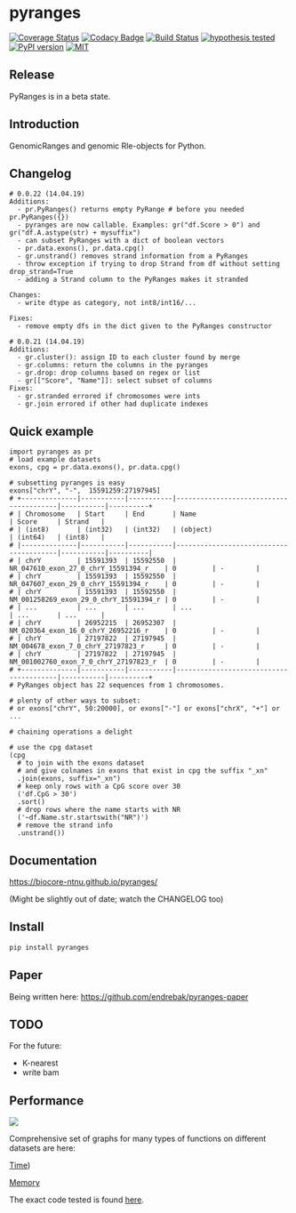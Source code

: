 # pyranges

[![Coverage Status](https://img.shields.io/coveralls/github/biocore-ntnu/pyranges.svg)](https://coveralls.io/github/biocore-ntnu/pyranges?branch=master) [![Codacy Badge](https://api.codacy.com/project/badge/Grade/b61a53346d764a8d8f0ab2a6afd7b100)](https://www.codacy.com/app/endrebak/pyranges?utm_source=github.com&amp;utm_medium=referral&amp;utm_content=biocore-ntnu/pyranges&amp;utm_campaign=Badge_Grade) [![Build Status](https://travis-ci.org/biocore-ntnu/pyranges.svg?branch=master)](https://travis-ci.org/biocore-ntnu/pyranges) [![hypothesis tested](graphs/hypothesis-tested-brightgreen.svg)](http://hypothesis.readthedocs.io/) [![PyPI version](https://badge.fury.io/py/pyranges.svg)](https://badge.fury.io/py/pyranges) [![MIT](https://img.shields.io/pypi/l/pyranges.svg?color=green)](https://opensource.org/licenses/MIT)

## Release

PyRanges is in a beta state.

## Introduction

GenomicRanges and genomic Rle-objects for Python.

## Changelog

```
# 0.0.22 (14.04.19)
Additions:
  - pr.PyRanges() returns empty PyRange # before you needed pr.PyRanges({})
  - pyranges are now callable. Examples: gr("df.Score > 0") and gr("df.A.astype(str) + mysuffix")
  - can subset PyRanges with a dict of boolean vectors
  - pr.data.exons(), pr.data.cpg()
  - gr.unstrand() removes strand information from a PyRanges
  - throw exception if trying to drop Strand from df without setting drop_strand=True
  - adding a Strand column to the PyRanges makes it stranded

Changes:
  - write dtype as category, not int8/int16/...

Fixes:
  - remove empty dfs in the dict given to the PyRanges constructor

# 0.0.21 (14.04.19)
Additions:
  - gr.cluster(): assign ID to each cluster found by merge
  - gr.columns: return the columns in the pyranges
  - gr.drop: drop columns based on regex or list
  - gr[["Score", "Name"]]: select subset of columns
Fixes:
  - gr.stranded errored if chromosomes were ints
  - gr.join errored if other had duplicate indexes
```

## Quick example

```
import pyranges as pr
# load example datasets
exons, cpg = pr.data.exons(), pr.data.cpg()

# subsetting pyranges is easy
exons["chrY", "-",  15591259:27197945]
# +--------------|-----------|-----------|----------------------------------------|-----------|----------+
# | Chromosome   | Start     | End       | Name                                   | Score     | Strand   |
# | (int8)       | (int32)   | (int32)   | (object)                               | (int64)   | (int8)   |
# |--------------|-----------|-----------|----------------------------------------|-----------|----------|
# | chrY         | 15591393  | 15592550  | NR_047610_exon_27_0_chrY_15591394_r    | 0         | -        |
# | chrY         | 15591393  | 15592550  | NR_047607_exon_29_0_chrY_15591394_r    | 0         | -        |
# | chrY         | 15591393  | 15592550  | NM_001258269_exon_29_0_chrY_15591394_r | 0         | -        |
# | ...          | ...       | ...       | ...                                    | ...       | ...      |
# | chrY         | 26952215  | 26952307  | NM_020364_exon_16_0_chrY_26952216_r    | 0         | -        |
# | chrY         | 27197822  | 27197945  | NM_004678_exon_7_0_chrY_27197823_r     | 0         | -        |
# | chrY         | 27197822  | 27197945  | NM_001002760_exon_7_0_chrY_27197823_r  | 0         | -        |
# +--------------|-----------|-----------|----------------------------------------|-----------|----------+
# PyRanges object has 22 sequences from 1 chromosomes.

# plenty of other ways to subset:
# or exons["chrY", 50:20000], or exons["-"] or exons["chrX", "+"] or ...

# chaining operations a delight

# use the cpg dataset
(cpg
  # to join with the exons dataset
  # and give colnames in exons that exist in cpg the suffix "_xn"
  .join(exons, suffix="_xn")
  # keep only rows with a CpG score over 30
  ('df.CpG > 30')
  .sort()
  # drop rows where the name starts with NR
  ('~df.Name.str.startswith("NR")')
  # remove the strand info
  .unstrand())
```

## Documentation

<https://biocore-ntnu.github.io/pyranges/>

(Might be slightly out of date; watch the CHANGELOG too)

## Install

```bash
pip install pyranges
```

## Paper

Being written here: <https://github.com/endrebak/pyranges-paper>

## TODO

For the future:

*   K-nearest
*   write bam

## Performance

<img src="./graphs/main_paper_annotation_binary.png" />

Comprehensive set of graphs for many types of functions on different datasets are here:

[Time](https://github.com/endrebak/pyranges-paper/blob/master/supplementary_paper/time.md))

[Memory](https://github.com/endrebak/pyranges-paper/blob/master/supplementary_paper/memory.md)

The exact code tested is found [here](https://github.com/endrebak/pyranges-paper/tree/master/supplementaries).
